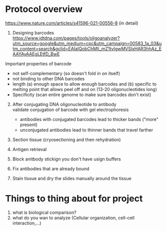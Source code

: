 # Protocol overview  
https://www.nature.com/articles/s41596-021-00556-8 (in detail)  

1. Designing barcodes  
https://www.idtdna.com/pages/tools/oligoanalyzer?utm_source=google&utm_medium=cpc&utm_campaign=00583_1a_03&utm_content=search&gclid=EAIaIQobChMIi_mZ1tvlgwMVSlxHAR3hhAz_EAAYAyAAEgLEtfD_BwE  

Important properties of barcode  
- not self-complementary (so doesn't fold in on itself)
- not binding to other DNA barcodes
- length (a) enough space to allow enough barcodes and (b) specific to melting point that allows peel off and on (13-20 oligonucleotides long)
- Specificity (scan entire genome to make sure barcodes don't exist)


2. After conjugating DNA oligonucleotide to antibody  
   validate conjugation of barcode with gel electrophoresis
   - antibodies with conjugated barcodes lead to thicker bands ("more" present)
   - unconjugated antibodies lead to thinner bands that travel farther
  
3. Section tissue (cryosectioning and then rehydration)
4. Antigen retrieval
5. Block anitbody stickign you don't have usign buffers
6. Fix antibodies that are already bound
7. Stain tissue and dry the slides manually around the tissue

# Things to thing about for project  
1. what is biological comparison?
2. what do you wan to analyze (Cellular organization, cell-cell interaction,...)
